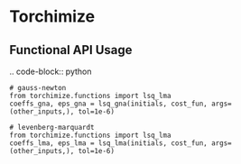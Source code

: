 # Torchimize

Functional API Usage
--------------------

.. code-block:: python

    # gauss-newton
    from torchimize.functions import lsq_lma
    coeffs_gna, eps_gna = lsq_gna(initials, cost_fun, args=(other_inputs,), tol=1e-6)

    # levenberg-marquardt
    from torchimize.functions import lsq_lma
    coeffs_lma, eps_lma = lsq_lma(initials, cost_fun, args=(other_inputs,), tol=1e-6)
    